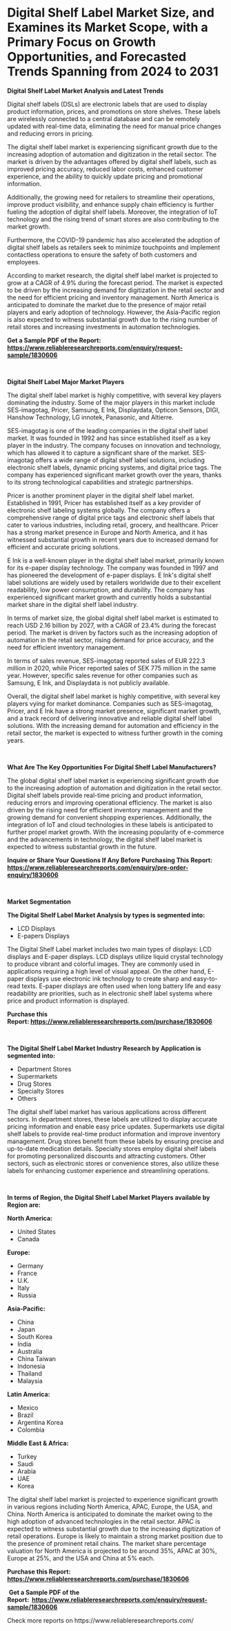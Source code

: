 <p><h1>Digital Shelf Label Market Size, and Examines its Market Scope, with a Primary Focus on Growth Opportunities, and Forecasted Trends Spanning from 2024 to 2031</h1></p><p><strong>Digital Shelf Label Market Analysis and Latest Trends</strong></p>
<p><p>Digital shelf labels (DSLs) are electronic labels that are used to display product information, prices, and promotions on store shelves. These labels are wirelessly connected to a central database and can be remotely updated with real-time data, eliminating the need for manual price changes and reducing errors in pricing.</p><p>The digital shelf label market is experiencing significant growth due to the increasing adoption of automation and digitization in the retail sector. The market is driven by the advantages offered by digital shelf labels, such as improved pricing accuracy, reduced labor costs, enhanced customer experience, and the ability to quickly update pricing and promotional information.</p><p>Additionally, the growing need for retailers to streamline their operations, improve product visibility, and enhance supply chain efficiency is further fueling the adoption of digital shelf labels. Moreover, the integration of IoT technology and the rising trend of smart stores are also contributing to the market growth. </p><p>Furthermore, the COVID-19 pandemic has also accelerated the adoption of digital shelf labels as retailers seek to minimize touchpoints and implement contactless operations to ensure the safety of both customers and employees.</p><p>According to market research, the digital shelf label market is projected to grow at a CAGR of 4.9% during the forecast period. The market is expected to be driven by the increasing demand for digitization in the retail sector and the need for efficient pricing and inventory management. North America is anticipated to dominate the market due to the presence of major retail players and early adoption of technology. However, the Asia-Pacific region is also expected to witness substantial growth due to the rising number of retail stores and increasing investments in automation technologies.</p></p>
<p><strong>Get a Sample PDF of the Report:&nbsp; <a href="https://www.reliableresearchreports.com/enquiry/request-sample/1830606">https://www.reliableresearchreports.com/enquiry/request-sample/1830606</a></strong></p>
<p>&nbsp;</p>
<p><strong>Digital Shelf Label Major Market Players</strong></p>
<p><p>The digital shelf label market is highly competitive, with several key players dominating the industry. Some of the major players in this market include SES-imagotag, Pricer, Samsung, E Ink, Displaydata, Opticon Sensors, DIGI, Hanshow Technology, LG innotek, Panasonic, and Altierre.</p><p>SES-imagotag is one of the leading companies in the digital shelf label market. It was founded in 1992 and has since established itself as a key player in the industry. The company focuses on innovation and technology, which has allowed it to capture a significant share of the market. SES-imagotag offers a wide range of digital shelf label solutions, including electronic shelf labels, dynamic pricing systems, and digital price tags. The company has experienced significant market growth over the years, thanks to its strong technological capabilities and strategic partnerships.</p><p>Pricer is another prominent player in the digital shelf label market. Established in 1991, Pricer has established itself as a key provider of electronic shelf labeling systems globally. The company offers a comprehensive range of digital price tags and electronic shelf labels that cater to various industries, including retail, grocery, and healthcare. Pricer has a strong market presence in Europe and North America, and it has witnessed substantial growth in recent years due to increased demand for efficient and accurate pricing solutions.</p><p>E Ink is a well-known player in the digital shelf label market, primarily known for its e-paper display technology. The company was founded in 1997 and has pioneered the development of e-paper displays. E Ink's digital shelf label solutions are widely used by retailers worldwide due to their excellent readability, low power consumption, and durability. The company has experienced significant market growth and currently holds a substantial market share in the digital shelf label industry.</p><p>In terms of market size, the global digital shelf label market is estimated to reach USD 2.16 billion by 2027, with a CAGR of 23.4% during the forecast period. The market is driven by factors such as the increasing adoption of automation in the retail sector, rising demand for price accuracy, and the need for efficient inventory management.</p><p>In terms of sales revenue, SES-imagotag reported sales of EUR 222.3 million in 2020, while Pricer reported sales of SEK 775 million in the same year. However, specific sales revenue for other companies such as Samsung, E Ink, and Displaydata is not publicly available.</p><p>Overall, the digital shelf label market is highly competitive, with several key players vying for market dominance. Companies such as SES-imagotag, Pricer, and E Ink have a strong market presence, significant market growth, and a track record of delivering innovative and reliable digital shelf label solutions. With the increasing demand for automation and efficiency in the retail sector, the market is expected to witness further growth in the coming years.</p></p>
<p>&nbsp;</p>
<p><strong>What Are The Key Opportunities For Digital Shelf Label Manufacturers?</strong></p>
<p><p>The global digital shelf label market is experiencing significant growth due to the increasing adoption of automation and digitization in the retail sector. Digital shelf labels provide real-time pricing and product information, reducing errors and improving operational efficiency. The market is also driven by the rising need for efficient inventory management and the growing demand for convenient shopping experiences. Additionally, the integration of IoT and cloud technologies in these labels is anticipated to further propel market growth. With the increasing popularity of e-commerce and the advancements in technology, the digital shelf label market is expected to witness substantial growth in the future.</p></p>
<p><strong>Inquire or Share Your Questions If Any Before Purchasing This Report: <a href="https://www.reliableresearchreports.com/enquiry/pre-order-enquiry/1830606">https://www.reliableresearchreports.com/enquiry/pre-order-enquiry/1830606</a></strong></p>
<p>&nbsp;</p>
<p><strong>Market Segmentation</strong></p>
<p><strong>The Digital Shelf Label Market Analysis by types is segmented into:</strong></p>
<p><ul><li>LCD Displays</li><li>E-papers Displays</li></ul></p>
<p><p>The Digital Shelf Label market includes two main types of displays: LCD displays and E-paper displays. LCD displays utilize liquid crystal technology to produce vibrant and colorful images. They are commonly used in applications requiring a high level of visual appeal. On the other hand, E-paper displays use electronic ink technology to create sharp and easy-to-read texts. E-paper displays are often used when long battery life and easy readability are priorities, such as in electronic shelf label systems where price and product information is displayed.</p></p>
<p><strong>Purchase this Report:&nbsp;<a href="https://www.reliableresearchreports.com/purchase/1830606">https://www.reliableresearchreports.com/purchase/1830606</a></strong></p>
<p>&nbsp;</p>
<p><strong>The Digital Shelf Label Market Industry Research by Application is segmented into:</strong></p>
<p><ul><li>Department Stores</li><li>Supermarkets</li><li>Drug Stores</li><li>Specialty Stores</li><li>Others</li></ul></p>
<p><p>The digital shelf label market has various applications across different sectors. In department stores, these labels are utilized to display accurate pricing information and enable easy price updates. Supermarkets use digital shelf labels to provide real-time product information and improve inventory management. Drug stores benefit from these labels by ensuring precise and up-to-date medication details. Specialty stores employ digital shelf labels for promoting personalized discounts and attracting customers. Other sectors, such as electronic stores or convenience stores, also utilize these labels for enhancing customer experience and streamlining operations.</p></p>
<p>&nbsp;</p>
<p><strong>In terms of Region, the Digital Shelf Label Market Players available by Region are:</strong></p>
<p>
    <p> <strong> North America: </strong>
        <ul>
            <li>United States</li>
            <li>Canada</li>
        </ul>
        </p> 
    <p> <strong> Europe: </strong>
        <ul>
            <li>Germany</li>
            <li>France</li>
            <li>U.K.</li>
            <li>Italy</li>
            <li>Russia</li>
        </ul>
        </p> 
    <p> <strong> Asia-Pacific: </strong>
        <ul>
            <li>China</li>
            <li>Japan</li>
            <li>South Korea</li>
            <li>India</li>
            <li>Australia</li>
            <li>China Taiwan</li>
            <li>Indonesia</li>
            <li>Thailand</li>
            <li>Malaysia</li>
        </ul>
        </p> 
    <p> <strong> Latin America: </strong>
        <ul>
            <li>Mexico</li>
            <li>Brazil</li>
            <li>Argentina Korea</li>
            <li>Colombia</li>
        </ul>
        </p> 
    <p> <strong> Middle East & Africa: </strong>
        <ul>
            <li>Turkey</li>
            <li>Saudi</li>
            <li>Arabia</li>
            <li>UAE</li>
            <li>Korea</li>
        </ul>
    </p>
    </p>
<p><p>The digital shelf label market is projected to experience significant growth in various regions including North America, APAC, Europe, the USA, and China. North America is anticipated to dominate the market owing to the high adoption of advanced technologies in the retail sector. APAC is expected to witness substantial growth due to the increasing digitization of retail operations. Europe is likely to maintain a strong market position due to the presence of prominent retail chains. The market share percentage valuation for North America is projected to be around 35%, APAC at 30%, Europe at 25%, and the USA and China at 5% each.</p></p>
<p><strong>Purchase this Report: <a href="https://www.reliableresearchreports.com/purchase/1830606">https://www.reliableresearchreports.com/purchase/1830606</a></strong></p>
<p>&nbsp;<strong>Get a Sample PDF of the Report:&nbsp;&nbsp;<a href="https://www.reliableresearchreports.com/enquiry/request-sample/1830606">https://www.reliableresearchreports.com/enquiry/request-sample/1830606</a></strong></p>
<p><strong></strong></p>
<p>Check more reports on https://www.reliableresearchreports.com/</p>